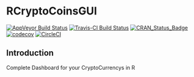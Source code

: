 # RCryptoCoinsGUI
[![AppVeyor Build Status](https://ci.appveyor.com/api/projects/status/github/economistgame/RCryptoCoinsGUI?branch=master&svg=true)](https://ci.appveyor.com/project/economistgame/RCryptoCoinsGUI)
[![Travis-CI Build Status](https://travis-ci.org/economistgame/RCryptoCoinsGUI.svg?branch=master)](https://travis-ci.org/economistgame/RCryptoCoinsGUI)
[![CRAN_Status_Badge](http://www.r-pkg.org/badges/version/RCryptoCoinsGUI)](https://cran.r-project.org/package=RCryptoCoinsGUI)
[![codecov](https://codecov.io/gh/economistgame/RCryptoCoinsGUI/branch/master/graph/badge.svg)](https://codecov.io/gh/economistgame/RCryptoCoinsGUI)
[![CircleCI](https://circleci.com/gh/economistgame/RCryptoCoinsGUI.svg?style=svg)](https://circleci.com/gh/economistgame/RCryptoCoinsGUI)
## Introduction
Complete Dashboard for your CryptoCurrencys in R
